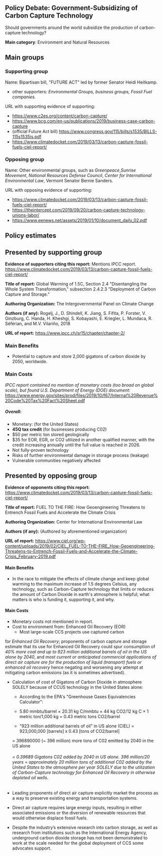 ## Policy Debate: Government-Subsidizing of Carbon Capture Technology

Should governments around the world subsidize the production of carbon-capture technology?

**Main category**: Environment and Natural Resources

## Main groups  

### Supporting group
Name: Bipartisan bill, "FUTURE ACT" led by former Senator Heidi Heitkamp.
- other supporters:
*Environmental Groups, business groups, Fossil Fuel companies.*

URL with supporting evidence of supporting:
- https://www.c2es.org/content/carbon-capture/
- https://www.bcg.com/en-us/publications/2019/business-case-carbon-capture
- (official Future Act bill) https://www.congress.gov/115/bills/s1535/BILLS-115s1535is.pdf
- https://www.climatedocket.com/2019/03/13/carbon-capture-fossil-fuels-ciel-report/


### Opposing group
Name: Other environmental groups, such as *Greenpeace*,*Sunrise Movement*, *National Resources Defense Council*, *Center for International Environmental Law*, Vermont Senator Bernie Sanders.

URL with opposing evidence of supporting:
- https://www.climatedocket.com/2019/03/13/carbon-capture-fossil-fuels-ciel-report/
- https://theintercept.com/2019/09/20/carbon-capture-technology-unions-labor/
- https://www.eenews.net/assets/2019/01/10/document_daily_02.pdf


## Policy estimates


## Presented by supporting group
**Evidence of supporters citing this report:**
Mentions IPCC report.
https://www.climatedocket.com/2019/03/13/carbon-capture-fossil-fuels-ciel-report/

**Title of report:**
Global Warming of 1.5C, Section 2.4 "Disentangling the Whole System Transformation," subsection 2.4.2.3 "Deployment of Carbon Capture and Storage."

**Authoring Organization:**
The Intergovernmental Panel on Climate Change

**Authors (if any):**
Rogelj, J., D. Shindell, K. Jiang, S. Fifita, P. Forster, V. Ginzburg, C. Handa, H. Kheshgi, S. Kobayashi, E. Kriegler, L. Mundaca, R. Séférian, and M.V. Vilariño, 2018

**URL of report:**
https://www.ipcc.ch/sr15/chapter/chapter-2/

### Main Benefits
- Potential to capture and store 2,000 gigatons of carbon dioxide by 2050, worldwide.

### Main Costs

*IPCC report contained no mention of monetary costs (too broad on global scale), but found U.S. Department of Energy (DOE) document*:
https://www.energy.gov/sites/prod/files/2019/10/f67/Internal%20Revenue%20Code%20Tax%20Fact%20Sheet.pdf

##### Overall:
- Monetary: (for the United States)
 - **45Q tax credit** (for businesses producing C02)
  - $50 per metric ton stored geologically
  - $35 for EOR, EGR, or CO2 utilized in another qualified manner, with the credit increasing annually until the full value is reached in 2026.
- Not fully-proven technology
- Risks of further environmental damage in storage process (leakage)
- Vulnerable communities negatively affected

## Presented by opposing group
**Evidence of opponents citing this report:**
https://www.climatedocket.com/2019/03/13/carbon-capture-fossil-fuels-ciel-report/

**Title of report:**
FUEL TO THE FIRE: How Geoengineering Threatens to Entrench
Fossil Fuels and Accelerate the Climate Crisis

**Authoring Organization:**
Center for International Environmental Law

**Authors (if any):**
(Authored by aforementioned organization)

**URL of report:**
https://www.ciel.org/wp-content/uploads/2019/02/CIEL_FUEL-TO-THE-FIRE_How-Geoengineering-Threatens-to-Entrench-Fossil-Fuels-and-Accelerate-the-Climate-Crisis_February-2019.pdf

#### Main Benefits

- In the race to mitigate the effects of climate change and keep global warming to the maximum increase of 1.5 degrees Celsius, any technology, such as Carbon-Capture technology that limits or reduces the amount of Carbon Dioxide in earth's atmosphere is helpful; what matters is who is funding it, supporting it, and why.

#### Main Costs
- Monetary costs not mentioned in report.
- Cost to environment from: Enhanced Oil Recovery (EOR)
  - Most large-scale CCS projects use captured carbon

for *Enhanced Oil Recovery*; proponents of carbon capture and storage estimate that its use for Enhanced Oil Recovery could spur consumption of *40% more coal and up to 923 million additional barrels of oil in the US alone by 2040*, and *most current or anticipated commercial applications of direct air capture are for the production of liquid (transport) fuels or enhanced oil recovery* hence negating and worsening any attempt at mitigating carbon emissions (as it is sometimes advertised).
 - Calculation of cost of Gigatons of Carbon Dioxide in atmosphere SOLELY because of CCUS technology in the United States alone:
   - According to the EPA's "Greenhouse Gases Equivalencies Calculator":

   - 5.80 mmbtu/barrel × 20.31 kg C/mmbtu × 44 kg CO2/12 kg C × 1 metric ton/1,000 kg = 0.43 metric tons CO2/barrel

   - "923 million additional barrels of oil" in US alone (CIEL) = 923,000,000 [barrels] x 0.43 [tons of CO2/barrel]

   = 396890000 (~ 396 million) more tons of C02 emitted by 2040 in the US alone

   ###### = 0.39689 Gigatons C02 added by 2040 in US alone.  396 million/20 years = approximately 20 million tons of additional C02 added by the United States to the atmosphere per year SOLELY due to the utilization of Carbon-Capture technology for Enhanced Oil Recovery in otherwise depleted oil wells. 


- Leading proponents of direct air capture explicitly
market the process as a way to preserve existing energy and transportation systems.
- Direct air capture requires large energy inputs, resulting in either associated emissions or the diversion
of renewable resources that would otherwise displace
fossil fuels.
- Despite the industry’s extensive research into carbon storage, as well as research from institutions such as the International Energy Agency, underground carbon dioxide storage has not been demonstrated to work at the scale needed for the global deployment of CCS some advocates support.





<!-- Later
## Perceptions of credibility  

### Of own policy estimates

#### Supporters  

#### Opponents

### Of policy estimates from the other side

#### Supporters  

#### Opponents
-->
